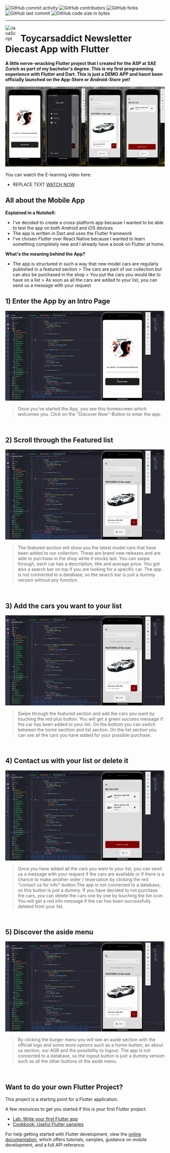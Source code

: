 
![GitHub commit activity](https://img.shields.io/github/commit-activity/m/Svendolin/Toycarsaddict_App?style=for-the-badge) ![GitHub contributors](https://img.shields.io/github/contributors/svendolin/Toycarsaddict_App?style=for-the-badge) ![GitHub forks](https://img.shields.io/github/forks/Svendolin/Toycarsaddict_App?color=pink&style=for-the-badge) ![GitHub last commit](https://img.shields.io/github/last-commit/Svendolin/Toycarsaddict_App?style=for-the-badge) ![GitHub code size in bytes](https://img.shields.io/github/languages/code-size/Svendolin/Toycarsaddict_App?color=yellow&style=for-the-badge)


***
<img align="left" alt="JavaScript" width="35px" src="https://upload.wikimedia.org/wikipedia/commons/thumb/7/79/Flutter_logo.svg/640px-Flutter_logo.svg.png" />

# &nbsp; Toycarsaddict Newsletter Diecast App with Flutter

**A little nerve-wracking Flutter project that I created for the ASP at SAE Zurich as part of my bachelor's degree. This is my first programming experience with Flutter and Dart. This is just a DEMO APP and hasnt been officially launched on the App-Store or Android-Store yet!**

![Screenshot](readme_images/image.jpg)

 You can watch the E-learning video here:
* REPLACE TEXT [WATCH NOW](https://cdnjs.com/libraries/jquery) 




## All about the Mobile App

 **Explained in a Nutshell:**
* I've decided to create a cross-platform app because I wanted to be able to test the app on both Android and iOS devices 
* The app is written in Dart and uses the Flutter framework 
* I've chosen Flutter over React Native because I wanted to learn something completely new and I already have a book on Flutter at home.

**What's the meaning behind the App?**
* The app is structured in such a way that new model cars are regularly published in a featured section > The cars are part of our collection but can also be purchased in the shop > You put the cars you would like to have on a list > As soon as all the cars are added to your list, you can send us a message with your request

## 1) Enter the App by an Intro Page

![Screenshot](readme_images/video1.gif)
> Once you've started the App, you see this homescreen which welcomes you. Click on the "Discover Now"-Button to enter the app.

<br />

 ## 2) Scroll through the Featured list

![Screenshot](readme_images/video2.gif)
> The featured section will show you the latest model cars that have been added to our collection. These are brand new releases and are able to purchase in the shop while it stocks last. You can swipe through, each car has a description, title and average price. You got also a search bar on top if you are looking for a specific car. The app is not connected to a database, so the search bar is just a dummy version without any function.

<br />

## 3) Add the cars you want to your list

![Screenshot](readme_images/video3.gif)
> Swipe through the featured section and add the cars you want by touching the red plus button. You will get a green success message if the car has been added to your list. On the bottom you can switch between the home secttion and list section. On the list section you can see all the cars you have added for your possible purchase.

<br />

## 4) Contact us with your list or delete it

![Screenshot](readme_images/video4.gif)
> Once you have added all the cars you want to your list, you can send us a message with your request if the cars are available or if there is a chance to make another order / reservation by clicking the red "contact us for info"-button.The app is not connected to a database, so this button is just a dummy. If you have decided to not purchase the cars, you can delete the cars one by one by touching the bin icon. You will get a red info message if the car has been successfully deleted from your list.
<br />

## 5) Discover the aside menu

![Screenshot](readme_images/video5.gif)
> By clicking the burger menu you will see an aside section with the official logo and some more options such as a home-button, an about us section, our AGB and the possibility to logout. The app is not connected to a database, so the logout button is just a dummy version such as all the other buttons of the aside menu.
<br />

























## Want to do your own Flutter Project?

This project is a starting point for a Flutter application.

A few resources to get you started if this is your first Flutter project:

- [Lab: Write your first Flutter app](https://docs.flutter.dev/get-started/codelab)
- [Cookbook: Useful Flutter samples](https://docs.flutter.dev/cookbook)

For help getting started with Flutter development, view the
[online documentation](https://docs.flutter.dev/), which offers tutorials,
samples, guidance on mobile development, and a full API reference.


